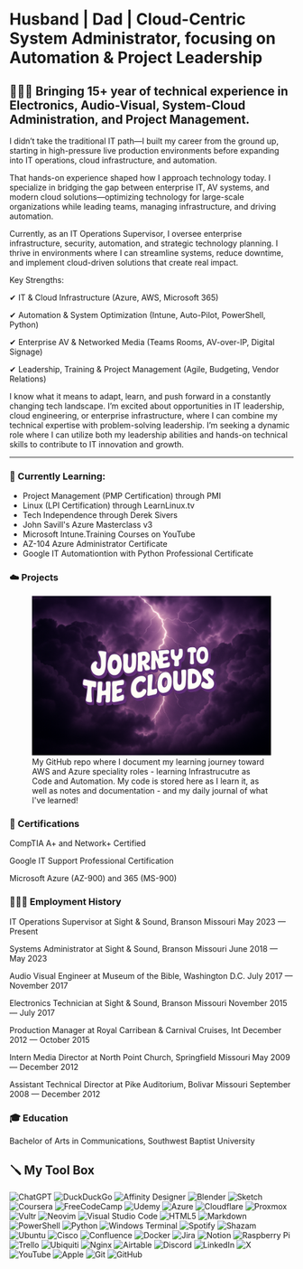 # Husband | Dad | Cloud-Centric System Administrator, focusing on Automation & Project Leadership

## 🧑🏻‍💻 Bringing 15+ year of technical experience in Electronics, Audio-Visual, System-Cloud Administration, and Project Management. 

I didn’t take the traditional IT path—I built my career from the ground up, starting in high-pressure live production environments before expanding into IT operations, cloud infrastructure, and automation.

That hands-on experience shaped how I approach technology today. I specialize in bridging the gap between enterprise IT, AV systems, and modern cloud solutions—optimizing technology for large-scale organizations while leading teams, managing infrastructure, and driving automation.

Currently, as an IT Operations Supervisor, I oversee enterprise infrastructure, security, automation, and strategic technology planning. I thrive in environments where I can streamline systems, reduce downtime, and implement cloud-driven solutions that create real impact.

Key Strengths:

✔ IT & Cloud Infrastructure (Azure, AWS, Microsoft 365)

✔ Automation & System Optimization (Intune, Auto-Pilot, PowerShell, Python)

✔ Enterprise AV & Networked Media (Teams Rooms, AV-over-IP, Digital Signage)

✔ Leadership, Training & Project Management (Agile, Budgeting, Vendor Relations)

I know what it means to adapt, learn, and push forward in a constantly changing tech landscape. I’m excited about opportunities in IT leadership, cloud engineering, or enterprise infrastructure, where I can combine my technical expertise with problem-solving leadership. I’m seeking a dynamic role where I can utilize both my leadership abilities and hands-on technical skills to contribute to IT innovation and growth.

---

### 📖 Currently Learning: 

- Project Management (PMP Certification) through PMI
- Linux (LPI Certification) through LearnLinux.tv
- Tech Independence through Derek Sivers
- John Savill's Azure Masterclass v3
- Microsoft Intune.Training Courses on YouTube
- AZ-104 Azure Administrator Certificate
- Google IT Automationtion with Python Professional Certificate

### ☁️ Projects

<figure>
  <a href=https://github.com/jonriggert/journey-to-the-clouds><img src="assets/JourneytotheClouds.png" alt="Journey to the Clouds"></a>
  <figcaption>My GitHub repo where I document my learning journey toward AWS and Azure speciality roles - learning Infrastrucutre as Code and Automation. My code is stored here as I learn it, as well as notes and documentation - and my daily journal of what I've learned! </figcaption>
</figure>

### 🔌 Certifications 

CompTIA A+ and Network+ Certified 

Google IT Support Professional Certification 

Microsoft Azure (AZ-900) and 365 (MS-900) 

### 👷🏻‍♂️ Employment History 

IT Operations Supervisor at Sight & Sound, Branson Missouri May 2023 — Present 

Systems Administrator at Sight & Sound, Branson Missouri June 2018 — May 2023 

Audio Visual Engineer at Museum of the Bible, Washington D.C. July 2017 — November 2017 

Electronics Technician at Sight & Sound, Branson Missouri November 2015 — July 2017 

Production Manager at Royal Carribean & Carnival Cruises, Int December 2012 — October 2015 

Intern Media Director at North Point Church, Springfield Missouri May 2009 — December 2012 

Assistant Technical Director at Pike Auditorium, Bolivar Missouri September 2008 — December 2012 

### 🎓 Education 

Bachelor of Arts in Communications, Southwest Baptist University

## 🪛 My Tool Box

![ChatGPT](https://img.shields.io/badge/chatGPT-74aa9c?style=for-the-badge&logo=openai&logoColor=white)
![DuckDuckGo](https://img.shields.io/badge/duckduckgo-de5833?style=for-the-badge&logo=duckduckgo&logoColor=white)
![Affinity Designer](https://img.shields.io/badge/affinity%20desginer-%231B72BE.svg?style=for-the-badge&logo=affinity-designer&logoColor=white)
![Blender](https://img.shields.io/badge/blender-%23F5792A.svg?style=for-the-badge&logo=blender&logoColor=white)
![Sketch](https://img.shields.io/badge/Sketch-FFB387?style=for-the-badge&logo=sketch&logoColor=black)
![Coursera](https://img.shields.io/badge/Coursera-%230056D2.svg?style=for-the-badge&logo=Coursera&logoColor=white)
![FreeCodeCamp](https://img.shields.io/badge/Freecodecamp-%23123.svg?&style=for-the-badge&logo=freecodecamp&logoColor=green)
![Udemy](https://img.shields.io/badge/Udemy-A435F0?style=for-the-badge&logo=Udemy&logoColor=white)
![Azure](https://img.shields.io/badge/azure-%230072C6.svg?style=for-the-badge&logo=microsoftazure&logoColor=white)
![Cloudflare](https://img.shields.io/badge/Cloudflare-F38020?style=for-the-badge&logo=Cloudflare&logoColor=white)
![Proxmox](https://img.shields.io/badge/proxmox-proxmox?style=for-the-badge&logo=proxmox&logoColor=%23E57000&labelColor=%232b2a33&color=%232b2a33)
![Vultr](https://img.shields.io/badge/Vultr-007BFC.svg?style=for-the-badge&logo=vultr)
![Neovim](https://img.shields.io/badge/NeoVim-%2357A143.svg?&style=for-the-badge&logo=neovim&logoColor=white)
![Visual Studio Code](https://img.shields.io/badge/Visual%20Studio%20Code-0078d7.svg?style=for-the-badge&logo=visual-studio-code&logoColor=white)
![HTML5](https://img.shields.io/badge/html5-%23E34F26.svg?style=for-the-badge&logo=html5&logoColor=white)
![Markdown](https://img.shields.io/badge/markdown-%23000000.svg?style=for-the-badge&logo=markdown&logoColor=white)
![PowerShell](https://img.shields.io/badge/PowerShell-%235391FE.svg?style=for-the-badge&logo=powershell&logoColor=white)
![Python](https://img.shields.io/badge/python-3670A0?style=for-the-badge&logo=python&logoColor=ffdd54)
![Windows Terminal](https://img.shields.io/badge/Windows%20Terminal-%234D4D4D.svg?style=for-the-badge&logo=windows-terminal&logoColor=white)
![Spotify](https://img.shields.io/badge/Spotify-1ED760?style=for-the-badge&logo=spotify&logoColor=white)
![Shazam](https://img.shields.io/badge/shazam-1476FE?style=for-the-badge&logo=shazam&logoColor=white)
![Ubuntu](https://img.shields.io/badge/Ubuntu-E95420?style=for-the-badge&logo=ubuntu&logoColor=white)
![Cisco](https://img.shields.io/badge/cisco-%23049fd9.svg?style=for-the-badge&logo=cisco&logoColor=black)
![Confluence](https://img.shields.io/badge/confluence-%23172BF4.svg?style=for-the-badge&logo=confluence&logoColor=white)
![Docker](https://img.shields.io/badge/docker-%230db7ed.svg?style=for-the-badge&logo=docker&logoColor=white)
![Jira](https://img.shields.io/badge/jira-%230A0FFF.svg?style=for-the-badge&logo=jira&logoColor=white)
![Notion](https://img.shields.io/badge/Notion-%23000000.svg?style=for-the-badge&logo=notion&logoColor=white)
![Raspberry Pi](https://img.shields.io/badge/-Raspberry_Pi-C51A4A?style=for-the-badge&logo=Raspberry-Pi)
![Trello](https://img.shields.io/badge/Trello-%23026AA7.svg?style=for-the-badge&logo=Trello&logoColor=white)
![Ubiquiti](https://img.shields.io/badge/ubiquiti-%230559C9.svg?style=for-the-badge&logo=ubiquiti&logoColor=white)
![Nginx](https://img.shields.io/badge/nginx-%23009639.svg?style=for-the-badge&logo=nginx&logoColor=white)
![Airtable](https://img.shields.io/badge/Airtable-18BFFF?style=for-the-badge&logo=Airtable&logoColor=white)
![Discord](https://img.shields.io/badge/Discord-%235865F2.svg?style=for-the-badge&logo=discord&logoColor=white)
![LinkedIn](https://img.shields.io/badge/linkedin-%230077B5.svg?style=for-the-badge&logo=linkedin&logoColor=white)
![X](https://img.shields.io/badge/X-%23000000.svg?style=for-the-badge&logo=X&logoColor=white)
![YouTube](https://img.shields.io/badge/YouTube-%23FF0000.svg?style=for-the-badge&logo=YouTube&logoColor=white)
![Apple](https://img.shields.io/badge/Apple-%23000000.svg?style=for-the-badge&logo=apple&logoColor=white)
![Git](https://img.shields.io/badge/git-%23F05033.svg?style=for-the-badge&logo=git&logoColor=white)
![GitHub](https://img.shields.io/badge/github-%23121011.svg?style=for-the-badge&logo=github&logoColor=white)

<!--
**jonriggert/jonriggert** is a ✨ _special_ ✨ repository because its `README.md` (this file) appears on your GitHub profile.

Here are some ideas to get you started:

- 🔭 I’m currently working on ...
- 🌱 I’m currently learning ...
- 👯 I’m looking to collaborate on ...
- 🤔 I’m looking for help with ...
- 💬 Ask me about ...
- 📫 How to reach me: ...
- 😄 Pronouns: ...
- ⚡ Fun fact: ...
-->
